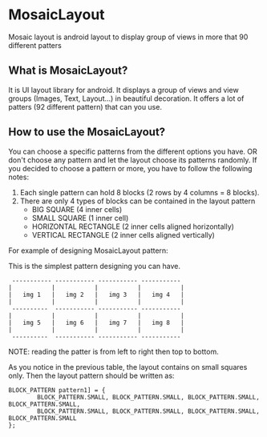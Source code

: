 # MosaicLayout
Mosaic layout is android layout to display group of views in more that 90 different patters

## What is MosaicLayout?
It is UI layout library for android. It displays a group of views and view groups (Images, Text, Layout...) in beautiful decoration. 
It offers a lot of patters (92 different pattern) that can you use. 

## How to use the MosaicLayout?
You can choose a specific patterns from the different options you have. OR don't choose any pattern and let the layout choose its patterns randomly.
If you decided to choose a pattern or more, you have to follow the following notes:

1. Each single pattern can hold 8 blocks (2 rows by 4 columns = 8 blocks).
2. There are only 4 types of blocks can be contained in the layout pattern
	* BIG SQUARE (4 inner cells)
	* SMALL SQUARE (1 inner cell)
	* HORIZONTAL RECTANGLE (2 inner cells aligned horizontally)
	* VERTICAL RECTANGLE (2 inner cells aligned vertically)

For example of designing MosaicLayout pattern:

This is the simplest pattern designing you can have.

```
 ----------- ----------- ----------- -----------
|			|			|			|			|
|	img 1	|	img 2	|	img 3	|	img 4	|
|			|			|			|			|
 ----------	 ----------- ----------- -----------
|			|			|			|			|
|	img 5	|	img 6	|	img 7	|	img 8	|
|			|			|			|			|
 ----------  ----------- ----------- -----------
 ```

 NOTE: reading the patter is from left to right then top to bottom.
 
 As you notice in the previous table, the layout contains on small squares only.
 Then the layout pattern should be written as: 
 
```
BLOCK_PATTERN pattern1] = { 
		BLOCK_PATTERN.SMALL, BLOCK_PATTERN.SMALL, BLOCK_PATTERN.SMALL, BLOCK_PATTERN.SMALL,
		BLOCK_PATTERN.SMALL, BLOCK_PATTERN.SMALL, BLOCK_PATTERN.SMALL, BLOCK_PATTERN.SMALL 
};
```
